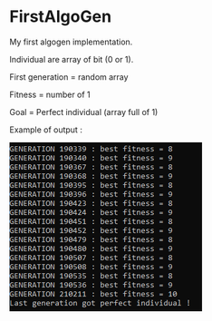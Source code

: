 # FirstAlgoGen

My first algogen implementation.

Individual are array of bit (0 or 1).

First generation = random array

Fitness = number of 1

Goal = Perfect individual (array full of 1)

Example of output :

![Output](/Output.PNG)
